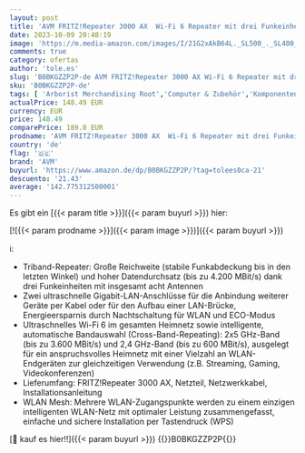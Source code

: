 ```yaml
---
layout: post
title: 'AVM FRITZ!Repeater 3000 AX  Wi-Fi 6 Repeater mit drei Funkeinheiten  bis zu 4.200 MBit/s: 2x 5 GHz-Band  bis zu 3.600 MBit/s   2 4 GHz-Band  bis zu 600 MBit/s   deutschsprachige Version '
date: 2023-10-09 20:48:19
image: 'https://m.media-amazon.com/images/I/21G2xAkB64L._SL500_._SL400_.jpg'
comments: true
category: ofertas
author: 'tole.es'
slug: 'B0BKGZZP2P-de AVM FRITZ!Repeater 3000 AX Wi-Fi 6 Repeater mit drei...'
sku: 'B0BKGZZP2P-de'
tags: [ 'Arborist Merchandising Root','Computer & Zubehör','Komponenten & Ersatzteile','Netzwerkgeräte','PC','Repeater','Router und Mesh','Self Service','Special Features Stores','a4cbee59-f823-40fe-831a-7de64f655f6f_0','a4cbee59-f823-40fe-831a-7de64f655f6f_301','a4cbee59-f823-40fe-831a-7de64f655f6f_6301','avm','🇩🇪', ]
actualPrice: 148.49 EUR
currency: EUR
price: 148.49
comparePrice: 189.0 EUR
prodname: 'AVM FRITZ!Repeater 3000 AX  Wi-Fi 6 Repeater mit drei Funkeinheiten  bis zu 4.200 MBit/s: 2x 5 GHz-Band  bis zu 3.600 MBit/s   2 4 GHz-Band  bis zu 600 MBit/s   deutschsprachige Version '
country: 'de'
flag: '🇩🇪'
brand: 'AVM'
buyurl: 'https://www.amazon.de/dp/B0BKGZZP2P/?tag=tolees0ca-21'
descuento: '21.43'
average: '142.775312500001'
---
```


Es gibt ein [{{< param title >}}]({{< param buyurl >}}) hier:

[![{{< param prodname >}}]({{< param image >}})]({{< param buyurl >}})

ℹ️:

- Triband-Repeater: Große Reichweite (stabile Funkabdeckung bis in den letzten Winkel) und hoher Datendurchsatz (bis zu 4.200 MBit/s) dank drei Funkeinheiten mit insgesamt acht Antennen
- Zwei ultraschnelle Gigabit-LAN-Anschlüsse für die Anbindung weiterer Geräte per Kabel oder für den Aufbau einer LAN-Brücke, Energieersparnis durch Nachtschaltung für WLAN und ECO-Modus
- Ultraschnelles Wi-Fi 6 im gesamten Heimnetz sowie intelligente, automatische Bandauswahl (Cross-Band-Repeating): 2x5 GHz-Band (bis zu 3.600 MBit/s) und 2,4 GHz-Band (bis zu 600 MBit/s), ausgelegt für ein anspruchsvolles Heimnetz mit einer Vielzahl an WLAN-Endgeräten zur gleichzeitigen Verwendung (z.B. Streaming, Gaming, Videokonferenzen)
- Lieferumfang: FRITZ!Repeater 3000 AX, Netzteil, Netzwerkkabel, Installationsanleitung
- WLAN Mesh: Mehrere WLAN-Zugangspunkte werden zu einem einzigen intelligenten WLAN-Netz mit optimaler Leistung zusammengefasst, einfache und sichere Installation per Tastendruck (WPS)

[🛒 kauf es hier!!]({{< param buyurl >}})
{{<world>}}B0BKGZZP2P{{</world>}}
